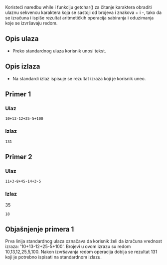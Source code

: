 
Koristeći naredbu while i funkciju getchar() za čitanje karaktera obraditi ulaznu sekvencu karaktera koja se sastoji od brojeva i znakova + i -, tako da se izračuna i ispiše rezultat aritmetičkih operacija sabiranja i oduzimanja koje se izvršavaju redom.

## Opis ulaza

  - Preko standardnog ulaza korisnik unosi tekst.

## Opis izlaza

  - Na standardi izlaz ispisuje se rezultat izraza koji je korisnik uneo.

## Primer 1

### Ulaz

~~~
10+13-12+25-5+100
~~~

### Izlaz

~~~
131
~~~

## Primer 2

### Ulaz

~~~
11+3-8+45-14+3-5
~~~

### Izlaz
35
~~~
18
~~~

## Objašnjenje primera 1

Prva linija standardnog ulaza označava da korisnik želi da izračuna vrednost izraza:  '10+13-12+25-5+100'. Brojevi u ovom izrazu su redom 10,13,12,25,5,100. Nakon izvršavanja redom operacija dobija se rezultat 131 koji je potrebno ispisati na standardnom izlazu.
